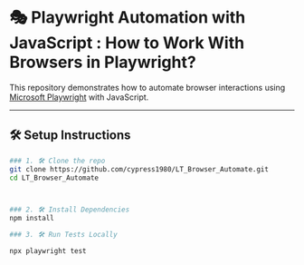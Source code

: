 # 🎭 Playwright Automation with JavaScript : How to Work With Browsers in Playwright?

This repository demonstrates how to automate browser interactions using [Microsoft Playwright](https://playwright.dev/) with JavaScript.

---

## 🛠️ Setup Instructions


```bash
### 1. 🛠️ Clone the repo
git clone https://github.com/cypress1980/LT_Browser_Automate.git
cd LT_Browser_Automate



### 2. 🛠️ Install Dependencies
npm install

### 3. 🛠️ Run Tests Locally

npx playwright test
